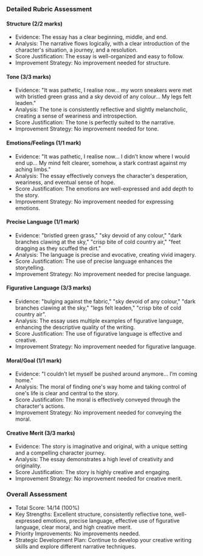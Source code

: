 ### Detailed Rubric Assessment

#### Structure (2/2 marks)

- Evidence: The essay has a clear beginning, middle, and end.
- Analysis: The narrative flows logically, with a clear introduction of the character's situation, a journey, and a resolution.
- Score Justification: The essay is well-organized and easy to follow.
- Improvement Strategy: No improvement needed for structure.

#### Tone (3/3 marks)

- Evidence: "It was pathetic, I realise now... my worn sneakers were met with bristled green grass and a sky devoid of any colour... My legs felt leaden."
- Analysis: The tone is consistently reflective and slightly melancholic, creating a sense of weariness and introspection.
- Score Justification: The tone is perfectly suited to the narrative.
- Improvement Strategy: No improvement needed for tone.

#### Emotions/Feelings (1/1 mark)

- Evidence: "It was pathetic, I realise now... I didn’t know where I would end up... My mind felt clearer, somehow, a stark contrast against my aching limbs."
- Analysis: The essay effectively conveys the character's desperation, weariness, and eventual sense of hope.
- Score Justification: The emotions are well-expressed and add depth to the story.
- Improvement Strategy: No improvement needed for expressing emotions.

#### Precise Language (1/1 mark)

- Evidence: "bristled green grass," "sky devoid of any colour," "dark branches clawing at the sky," "crisp bite of cold country air," "feet dragging as they scuffed the dirt."
- Analysis: The language is precise and evocative, creating vivid imagery.
- Score Justification: The use of precise language enhances the storytelling.
- Improvement Strategy: No improvement needed for precise language.

#### Figurative Language (3/3 marks)

- Evidence: "bulging against the fabric," "sky devoid of any colour," "dark branches clawing at the sky," "legs felt leaden," "crisp bite of cold country air".
- Analysis: The essay uses multiple examples of figurative language, enhancing the descriptive quality of the writing.
- Score Justification: The use of figurative language is effective and creative.
- Improvement Strategy: No improvement needed for figurative language.

#### Moral/Goal (1/1 mark)

- Evidence: "I couldn’t let myself be pushed around anymore... I’m coming home."
- Analysis: The moral of finding one's way home and taking control of one's life is clear and central to the story.
- Score Justification: The moral is effectively conveyed through the character's actions.
- Improvement Strategy: No improvement needed for conveying the moral.

#### Creative Merit (3/3 marks)

- Evidence: The story is imaginative and original, with a unique setting and a compelling character journey.
- Analysis: The essay demonstrates a high level of creativity and originality.
- Score Justification: The story is highly creative and engaging.
- Improvement Strategy: No improvement needed for creative merit.

### Overall Assessment

- Total Score: 14/14 (100%)
- Key Strengths: Excellent structure, consistently reflective tone, well-expressed emotions, precise language, effective use of figurative language, clear moral, and high creative merit.
- Priority Improvements: No improvements needed.
- Strategic Development Plan: Continue to develop your creative writing skills and explore different narrative techniques.
